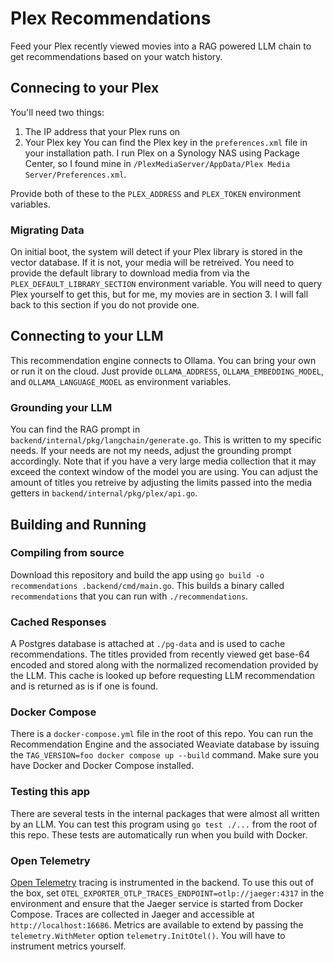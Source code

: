 # Plex Recommendations
Feed your Plex recently viewed movies into a RAG powered LLM chain to get recommendations based on your watch history.

## Connecing to your Plex
You'll need two things:
1. The IP address that your Plex runs on
2. Your Plex key
You can find the Plex key in the `preferences.xml` file in your installation path.
I run Plex on a Synology NAS using Package Center, so I found mine in 
`/PlexMediaServer/AppData/Plex Media Server/Preferences.xml`. 

Provide both of these to the `PLEX_ADDRESS` and `PLEX_TOKEN` environment variables.

### Migrating Data 
On initial boot, the system will detect if your Plex library is stored in the vector
database. If it is not, your media will be retreived. You need to provide the default
library to download media from via the `PLEX_DEFAULT_LIBRARY_SECTION` environment 
variable. You will need to query Plex yourself to get this, but for me, my movies are
in section 3. I will fall back to this section if you do not provide one.

## Connecting to your LLM
This recommendation engine connects to Ollama. You can bring your own or 
run it on the cloud. Just provide `OLLAMA_ADDRESS`, `OLLAMA_EMBEDDING_MODEL`, and `OLLAMA_LANGUAGE_MODEL` as 
environment variables. 

### Grounding your LLM
You can find the RAG prompt in `backend/internal/pkg/langchain/generate.go`. This is 
written to my specific needs. If your needs are not my needs, adjust the 
grounding prompt accordingly. Note that if you have a very large media collection
that it may exceed the context window of the model you are using. You can 
adjust the amount of titles you retreive by adjusting the limits passed into
the media getters in `backend/internal/pkg/plex/api.go`. 

## Building and Running
### Compiling from source
Download this repository and build the app using 
`go build -o recommendations .backend/cmd/main.go`. This builds a binary called
`recommendations` that you can run with `./recommendations`. 

### Cached Responses
A Postgres database is attached at `./pg-data` and is used to cache recommendations. 
The titles provided from recently viewed get base-64 encoded and stored along
with the normalized recomendation provided by the LLM. This cache is looked up 
before requesting LLM recommendation and is returned as is if one is found.


### Docker Compose
There is a `docker-compose.yml` file in the root of this repo. You can run
the Recommendation Engine and the associated Weaviate database by issuing the
`TAG_VERSION=foo docker compose up --build` command. Make sure you have 
Docker and Docker Compose installed. 

### Testing this app
There are several tests in the internal packages that were almost all written by 
an LLM. You can test this program using `go test ./...` from the root of this repo. These tests are automatically run when you build with Docker.

### Open Telemetry 
[Open Telemetry](https://opentelemetry.io/docs/what-is-opentelemetry/) tracing is instrumented in the backend. To use this out of the
box, set `OTEL_EXPORTER_OTLP_TRACES_ENDPOINT=otlp://jaeger:4317` in the environment and ensure that the Jaeger service
is started from Docker Compose. Traces are collected in Jaeger and accessible at `http://localhost:16686`. Metrics are 
available to extend by passing the `telemetry.WithMeter` option `telemetry.InitOtel()`. You will have to instrument 
metrics yourself. 
